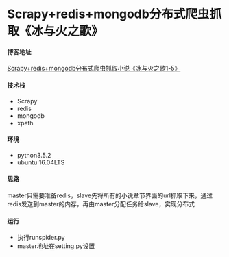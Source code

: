 # Scrapy+redis+mongodb分布式爬虫抓取《冰与火之歌》

#### 博客地址
[Scrapy+redis+mongodb分布式爬虫抓取小说《冰与火之歌1-5》](https://blog.csdn.net/alanconstantinelau/article/details/79665153)

#### 技术栈
* Scrapy
* redis
* mongodb
* xpath

#### 环境
* python3.5.2
* ubuntu 16.04LTS

#### 思路
master只需要准备redis，slave先将所有的小说章节界面的url抓取下来，通过redis发送到master的内存，再由master分配任务给slave，实现分布式

#### 运行
* 执行runspider.py
* master地址在setting.py设置
